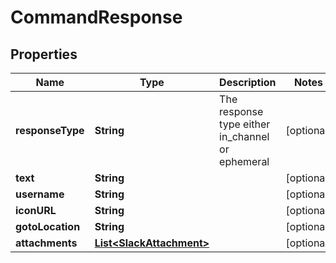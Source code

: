 
# CommandResponse

## Properties
Name | Type | Description | Notes
------------ | ------------- | ------------- | -------------
**responseType** | **String** | The response type either in_channel or ephemeral |  [optional]
**text** | **String** |  |  [optional]
**username** | **String** |  |  [optional]
**iconURL** | **String** |  |  [optional]
**gotoLocation** | **String** |  |  [optional]
**attachments** | [**List&lt;SlackAttachment&gt;**](SlackAttachment.md) |  |  [optional]



